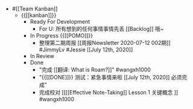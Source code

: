 - #[[Team Kanban]]
    - {{[[kanban]]}}
        - Ready For Development
            - For U: 所有想到的任何事情事情先丢 [[Backlog]] 哦~
        - In Progress {{[[POMO]]}}
            - 整理第二期周报 [[周报Newsletter 2020-07-12 002期]] #JimmyLv #Jessie [[July 12th, 2020]]
        - In Review
        - Done
            - "完成 [[翻译: What is Roam?]]" #wangxh1000
            - "{{[[DONE]]}}  测试：紧急事情来啦 [[July 12th, 2020]] 必须完成"
            - 完成校对 [[[[Effective Note-Taking]] Lesson 1 关键概念 ]] #wangxh1000
